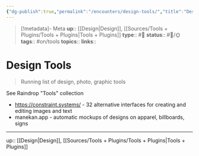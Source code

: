 ```yaml
---
{"dg-publish":true,"permalink":"/encounters/design-tools/","title":"Design Tools"}
---
```


> [!metadata]- Meta
> **up**:: [[Design\|Design]], [[Sources/Tools + Plugins/Tools + Plugins\|Tools + Plugins]]
> **type**:: #📝 
> **status**:: #📝/🌞
> **tags**:: #on/tools
> **topics**:: 
> **links**::


# Design Tools

> Running list of design, photo, graphic tools

See Raindrop "Tools" collection

- https://constraint.systems/ - 32 alternative interfaces for creating and editing images and text
- manekan.app - automatic mockups of designs on apparel, billboards, signs


---
up:: [[Design\|Design]], [[Sources/Tools + Plugins/Tools + Plugins\|Tools + Plugins]]

